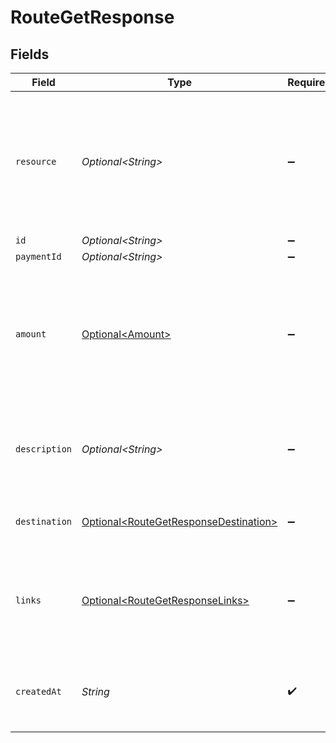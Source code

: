 # RouteGetResponse


## Fields

| Field                                                                                                     | Type                                                                                                      | Required                                                                                                  | Description                                                                                               | Example                                                                                                   |
| --------------------------------------------------------------------------------------------------------- | --------------------------------------------------------------------------------------------------------- | --------------------------------------------------------------------------------------------------------- | --------------------------------------------------------------------------------------------------------- | --------------------------------------------------------------------------------------------------------- |
| `resource`                                                                                                | *Optional\<String>*                                                                                       | :heavy_minus_sign:                                                                                        | Indicates the response contains a route object. Will always contain the string `route` for this endpoint. | route                                                                                                     |
| `id`                                                                                                      | *Optional\<String>*                                                                                       | :heavy_minus_sign:                                                                                        | N/A                                                                                                       | crt_dyARQ3JzCgtPDhU2Pbq3J                                                                                 |
| `paymentId`                                                                                               | *Optional\<String>*                                                                                       | :heavy_minus_sign:                                                                                        | N/A                                                                                                       | tr_5B8cwPMGnU                                                                                             |
| `amount`                                                                                                  | [Optional\<Amount>](../../models/components/Amount.md)                                                    | :heavy_minus_sign:                                                                                        | In v2 endpoints, monetary amounts are represented as objects with a `currency` and `value` field.         |                                                                                                           |
| `description`                                                                                             | *Optional\<String>*                                                                                       | :heavy_minus_sign:                                                                                        | The description of the route. This description is shown in the reports.                                   | Payment for Order #12345                                                                                  |
| `destination`                                                                                             | [Optional\<RouteGetResponseDestination>](../../models/components/RouteGetResponseDestination.md)          | :heavy_minus_sign:                                                                                        | The destination of the route.                                                                             |                                                                                                           |
| `links`                                                                                                   | [Optional\<RouteGetResponseLinks>](../../models/components/RouteGetResponseLinks.md)                      | :heavy_minus_sign:                                                                                        | An object with several relevant URLs. Every URL object will contain an `href` and a `type` field.         |                                                                                                           |
| `createdAt`                                                                                               | *String*                                                                                                  | :heavy_check_mark:                                                                                        | The entity's date and time of creation, in [ISO 8601](https://en.wikipedia.org/wiki/ISO_8601) format.     | 2024-03-20T09:13:37.0Z                                                                                    |